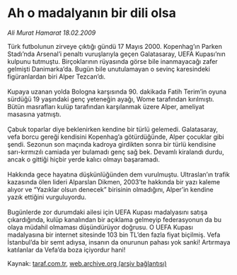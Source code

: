 # Ah o madalyanın bir dili olsa

*Ali Murat Hamarat 18.02.2009*

<div class="yazi">Türk futbolunun zirveye çıktığı gündü 17 Mayıs 2000. Kopenhag’ın Parken Stadı’nda Arsenal’i penaltı vuruşlarıyla geçen Galatasaray, UEFA Kupası’nın kulpunu tutmuştu. Birçoklarının rüyasında görse bile inanmayacağı zafer gelmişti Danimarka’da. Bugün bile unutulamayan o sevinç karesindeki figüranlardan biri Alper Tezcan’dı. <br/><br/>Kupaya uzanan yolda Bologna karşısında 90. dakikada Fatih Terim’in oyuna sürdüğü 19 yaşındaki genç yeteneğin ayağı, Wome tarafından kırılmıştı. Bütün masrafları kulüp tarafından karşılanmak üzere Alper, ameliyat masasına yatmıştı. <br/><br/>Çabuk toparlar diye beklenirken kendine bir türlü gelemedi. Galatasaray, vefa borcu gereği kendisini Kopenhag’a götürdüğünde, Alper çocuklar gibi şendi. Sezonun son maçında kadroya girdikten sonra bir türlü kendisine sarı-kırmızılı camiada yer bulamadı genç sağ bek. Devamlı kiralandı durdu, ancak o gittiği hiçbir yerde kalıcı olmayı başaramadı. <br/><br/>Hakkında gece hayatına düşkünlüğünden dem vurulmuştu. Ultraslan’ın trafik kazasında ölen lideri Alparslan Dikmen, 2003’te hakkında bir yazı kaleme alıyor ve “Yazıklar olsun denecek” birisinin olmadığını, Alper’in kendine yazık ettiğini vurguluyordu. <br/><br/>Bugünlerde zor durumdaki ailesi için UEFA Kupası madalyasını satışa çıkardığında, kulüp kanalından bir açıklama gelmeyip federasyonun da bu olaya müdahil olmaması düşündürüyor doğrusu. O UEFA Kupası madalyasına bir internet sitesinde 103 bin TL’den fazla fiyat biçilmiş. Vefa İstanbul’da bir semt adıysa, insanın da onurunun pahası yok sanki! Artırmaya katılanlar da Vefa’da boza içiyordur hani!</div>

Kaynak: [taraf.com.tr](m), [web.archive.org (arşiv bağlantısı)](http://web.archive.org/web/20101201071455/http://taraf.com.tr/ali-murat-hamarat/makale-ah-o-madalyanin-bir-dili-olsa.htm)

